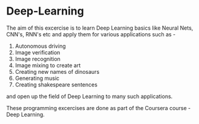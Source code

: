 # Deep-Learning

The aim of this excercise is to learn Deep Learning basics like Neural Nets, CNN's, RNN's etc and apply them for various applications such as -
1. Autonomous driving
2. Image verification
3. Image recognition
4. Image mixing to create art 
5. Creating new names of dinosaurs
6. Generating music
7. Creating shakespeare sentences

and open up the field of Deep Learning to many such applications.

These programming excercises are done as part of the Coursera course - Deep Learning.
